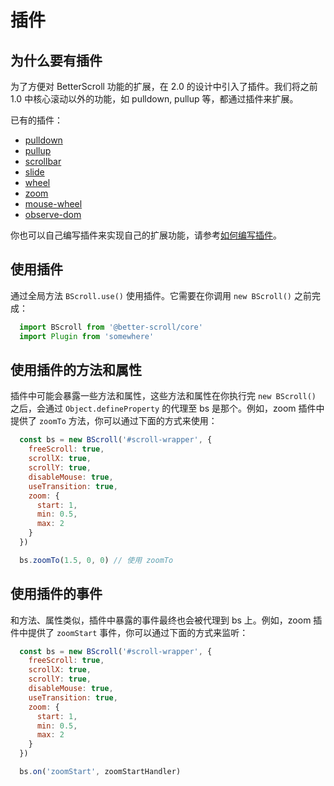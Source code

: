 # 插件

## 为什么要有插件

为了方便对 BetterScroll 功能的扩展，在 2.0 的设计中引入了插件。我们将之前 1.0 中核心滚动以外的功能，如 pulldown, pullup 等，都通过插件来扩展。

已有的插件：
- [pulldown](./pulldown.html)
- [pullup](./pullup.html)
- [scrollbar](./scroll-bar.html)
- [slide](./slide.html)
- [wheel](./wheel.html)
- [zoom](./zoom.html)
- [mouse-wheel](./mouse-wheel.html)
- [observe-dom](./observe-dom.html)

你也可以自己编写插件来实现自己的扩展功能，请参考[如何编写插件](./how-to-write.html)。

## 使用插件

通过全局方法 `BScroll.use()` 使用插件。它需要在你调用 `new BScroll()` 之前完成：

  ```js
    import BScroll from '@better-scroll/core'
    import Plugin from 'somewhere'
  ```

## 使用插件的方法和属性

插件中可能会暴露一些方法和属性，这些方法和属性在你执行完 `new BScroll()` 之后，会通过 `Object.defineProperty` 的代理至 bs 是那个。例如，zoom 插件中提供了 `zoomTo` 方法，你可以通过下面的方式来使用：

  ```js
    const bs = new BScroll('#scroll-wrapper', {
      freeScroll: true,
      scrollX: true,
      scrollY: true,
      disableMouse: true,
      useTransition: true,
      zoom: {
        start: 1,
        min: 0.5,
        max: 2
      }
    })

    bs.zoomTo(1.5, 0, 0) // 使用 zoomTo
  ```

## 使用插件的事件

和方法、属性类似，插件中暴露的事件最终也会被代理到 bs 上。例如，zoom 插件中提供了 `zoomStart` 事件，你可以通过下面的方式来监听：

  ```js
    const bs = new BScroll('#scroll-wrapper', {
      freeScroll: true,
      scrollX: true,
      scrollY: true,
      disableMouse: true,
      useTransition: true,
      zoom: {
        start: 1,
        min: 0.5,
        max: 2
      }
    })

    bs.on('zoomStart', zoomStartHandler)
  ```
